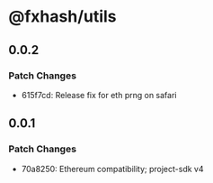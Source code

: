 # @fxhash/utils

## 0.0.2

### Patch Changes

- 615f7cd: Release fix for eth prng on safari

## 0.0.1

### Patch Changes

- 70a8250: Ethereum compatibility; project-sdk v4
